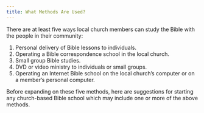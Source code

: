 ```yaml
---
title: What Methods Are Used?
---
```


There are at least five ways local church members can study the Bible with the people in their community:

1. Personal delivery of Bible lessons to individuals.
2. Operating a Bible correspondence school in the local church.
3. Small group Bible studies.
4. DVD or video ministry to individuals or small groups.
5. Operating an Internet Bible school on the local church’s computer or on a member’s personal computer.

Before expanding on these five methods, here are suggestions for starting any church-based Bible school which may include one or more of the above methods.